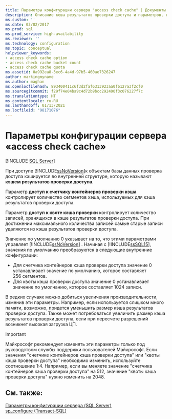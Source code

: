 ```yaml
---
title: Параметры конфигурации сервера "access check cache" | Документы Майкрософт
description: Описание кеша результатов проверки доступа и параметров, которые управляют его поведением. Сведения об изменении этих параметров в SQL Server.
ms.custom: ''
ms.date: 03/02/2017
ms.prod: sql
ms.prod_service: high-availability
ms.reviewer: ''
ms.technology: configuration
ms.topic: conceptual
helpviewer_keywords:
- access check cache option
- access check cache bucket count
- access check cache quota
ms.assetid: 0a992ea8-3ec6-4a4d-97b5-460ae7326247
author: markingmyname
ms.author: maghan
ms.openlocfilehash: 893400411c6f3d2faf6313923aa0f6127a3f2cf0
ms.sourcegitcommit: f29f74e04ba9c4d72b9bcc292490f3c076227f7c
ms.translationtype: HT
ms.contentlocale: ru-RU
ms.lasthandoff: 01/13/2021
ms.locfileid: "98171076"
---
```

# <a name="access-check-cache-server-configuration-options"></a>Параметры конфигурации сервера «access check cache»
[!INCLUDE [SQL Server](../../includes/applies-to-version/sqlserver.md)]

При доступе [!INCLUDE[ssNoVersion](../../includes/ssnoversion-md.md)]к объектам базы данных проверка доступа кэшируется во внутренней структуре, которую называют **кэшем результатов проверки доступа**. 
  
Параметр **доступ к счетчику контейнеров проверки кэша** контролирует количество сегментов хэша, используемых для кэша результатов проверки доступа. 

Параметр **доступ к квоте кэша проверки** контролирует количество записей, хранящихся в кэше результатов проверки доступа. При достижении максимального количества записей самые старые записи удаляются из кэша результатов проверки доступа.
  
Значение по умолчанию 0 указывает на то, что этими параметрами управляет [!INCLUDE[ssNoVersion](../../includes/ssnoversion-md.md)] . Начиная с [!INCLUDE[ssSQL15](../../includes/sssql16-md.md)], значения по умолчанию преобразуются в следующие внутренние конфигурации:
-   Для счетчика контейнеров кэша проверки доступа значение 0 устанавливает значение по умолчанию, которое составляет 256 сегментов.
-   Для квоты кэша проверки доступа значение 0 устанавливает значение по умолчанию, которое составляет 1024 записи.

В редких случаях можно добиться увеличения производительности, изменив эти параметры. Например, если используется слишком много памяти, возможно, придется уменьшить размер кэша результатов проверки доступа. Также может потребоваться увеличить размер кэша результатов проверки доступа, если при пересчете разрешений возникнет высокая загрузка ЦП.
 
> [!IMPORTANT]
> Майкрософт рекомендует изменять эти параметры только под руководством службы поддержки пользователей Майкрософт. Если значения "счетчике контейнеров кэша проверки доступа" или "квоты кэша проверки доступа" необходимо изменить, используйте соотношение 1:4. Например, если вы меняете значение "счетчика контейнеров кэша проверки доступа" на 512, значение "квоты кэша проверки доступа" нужно изменить на 2048. 
  
## <a name="see-also"></a>См. также:  
 [Параметры конфигурации сервера (SQL Server)](../../database-engine/configure-windows/server-configuration-options-sql-server.md)   
 [sp_configure (Transact-SQL)](../../relational-databases/system-stored-procedures/sp-configure-transact-sql.md)  
  
  
